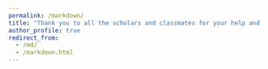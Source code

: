```yaml
---
permalink: /markdown/
title: "Thank you to all the scholars and classmates for your help and support!"
author_profile: true
redirect_from: 
  - /md/
  - /markdown.html
---
```



